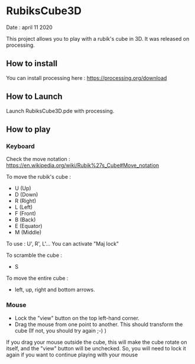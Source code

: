 # RubiksCube3D
Date : april 11 2020

This project allows you to play with a rubik's cube in 3D. It was released on processing.

## How to install
You can install processing here :
https://processing.org/download

## How to Launch
Launch RubiksCube3D.pde with processing. 

## How to play
### Keyboard
Check the move notation : https://en.wikipedia.org/wiki/Rubik%27s_Cube#Move_notation

To move the rubik's cube :
- U (Up)
- D (Down)
- R (Right)
- L (Left)
- F (Front)
- B (Back)
- E (Equator)
- M (Middle)

To use : U', R', L'... You can activate "Maj lock"

To scramble the cube :
- S

To move the entire cube :
- left, up, right and bottom arrows.

### Mouse
- Lock the "view" button on the top left-hand corner.
- Drag the mouse from one point to another. This should transform the cube (If not, you should try again ;-) )

If you drag your mouse outside the cube, this will make the cube rotate on itself, and the "view" button will be unchecked. So, you will need to lock it again if you want to continue playing with your mouse
